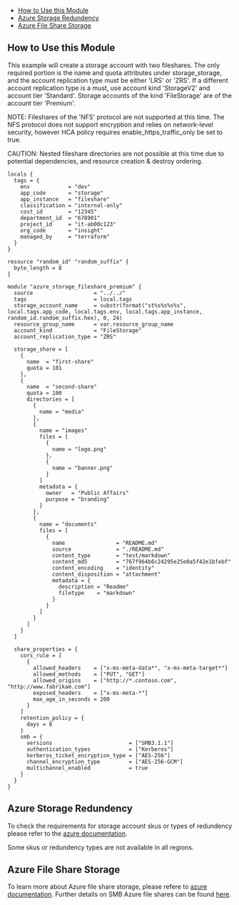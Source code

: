 - [How to Use this Module](#how-to-use-this-module)
- [Azure Storage Redundency](#azure-storage-redundency)
- [Azure File Share Storage](#azure-file-share-storage)

## How to Use this Module

This example will create a storage account with two fileshares. The only required portion is the name and quota attributes under storage_storage, and the account replication type must be either 'LRS' or 'ZRS'. If a different account replication type is a must, use account kind 'StorageV2' and account tier 'Standard'. Storage accounts of the kind 'FileStorage' are of the account tier 'Premium'.

NOTE: Fileshares of the 'NFS' protocol are not supported at this time. The NFS protocol does not support encryption and relies on network-level security, however HCA policy requires enable_https_traffic_only be set to true.

CAUTION: Nested fileshare directories are not possible at this time due to potential dependencies, and resource creation & destroy ordering. 

```hcl
locals {
  tags = {
    env            = "dev"
    app_code       = "storage"
    app_instance   = "fileshare"
    classification = "internal-only"
    cost_id        = "12345"
    department_id  = "678901"
    project_id     = "it-ab00c123"
    org_code       = "insight"
    managed_by     = "terraform"
  }
}

resource "random_id" "random_suffix" {
  byte_length = 8
}

module "azure_storage_fileshare_premium" {
  source                   = "../../"
  tags                     = local.tags
  storage_account_name     = substr(format("st%s%s%s%s", local.tags.app_code, local.tags.env, local.tags.app_instance, random_id.random_suffix.hex), 0, 24)
  resource_group_name      = var.resource_group_name
  account_kind             = "FileStorage"
  account_replication_type = "ZRS"

  storage_share = [
    {
      name  = "first-share"
      quota = 101
    },
    {
      name  = "second-share"
      quota = 100
      directories = [
        {
          name = "media"
        },
        {
          name = "images"
          files = [
            {
              name = "logo.png"
            },
            {
              name = "banner.png"
            }
          ]
          metadata = {
            owner   = "Public Affairs"
            purpose = "branding"
          }
        },
        {
          name = "documents"
          files = [
            {
              name                = "README.md"
              source              = "./README.md"
              content_type        = "test/markdown"
              content_md5         = "767f964b6c24295e25e0a5f42e1bfebf"
              content_encoding    = "identity"
              content_disposition = "attachment"
              metadata = {
                description = "Readme"
                filetype    = "markdown"
              }
            }
          ]
        }
      ]
    }
  ]

  share_properties = {
    cors_rule = [
      {
        allowed_headers    = ["x-ms-meta-data*", "x-ms-meta-target*"]
        allowed_methods    = ["PUT", "GET"]
        allowed_origins    = ["http://*.contoso.com", "http://www.fabrikam.com"]
        exposed_headers    = ["x-ms-meta-*"]
        max_age_in_seconds = 200
      }
    ]
    retention_policy = {
      days = 8
    }
    smb = {
      versions                        = ["SMB3.1.1"]
      authentication_types            = ["Kerberos"]
      kerberos_ticket_encryption_type = ["AES-256"]
      channel_encryption_type         = ["AES-256-GCM"]
      multichannel_enabled            = true
    }
  }
}
```

## Azure Storage Redundency

To check the requirements for storage account skus or types of redundency please refer to the [azure documentation](https://learn.microsoft.com/en-us/azure/storage/common/storage-redundancy?toc=%2Fazure%2Fstorage%2Fblobs%2Ftoc.json&bc=%2Fazure%2Fstorage%2Fblobs%2Fbreadcrumb%2Ftoc.json#summary-of-redundancy-options).  

Some skus or redundency types are not available in all regions. 

## Azure File Share Storage

To learn more about Azure file share storage, please refere to [azure documentation](https://learn.microsoft.com/en-us/azure/storage/files/storage-files-introduction). Further details on SMB Azure file shares can be found [here](https://learn.microsoft.com/en-us/azure/storage/files/storage-how-to-create-file-share?tabs=azure-portal).